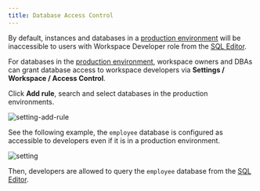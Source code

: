 ```yaml
---
title: Database Access Control
---
```


<EnterpriseOnlyBlock />

By default, instances and databases in a [production environment](/docs/administration/environment-policy/tier) will be inaccessible to users with Workspace Developer role from the [SQL Editor](/docs/sql-editor/overview).

For databases in the [production environment](/docs/administration/environment-policy/tier), workspace owners and DBAs can grant database access to workspace developers via **Settings / Workspace / Access Control**.

Click **Add rule**, search and select databases in the production environments.

![setting-add-rule](/content/docs/security/data-access-control/access-control-add-rule.webp)

See the following example, the `employee` database is configured as accessible to developers even if it is in a production environment.

![setting](/content/docs/security/data-access-control/access-control-settings.webp)

Then, developers are allowed to query the `employee` database from the [SQL Editor](/docs/sql-editor/overview).
